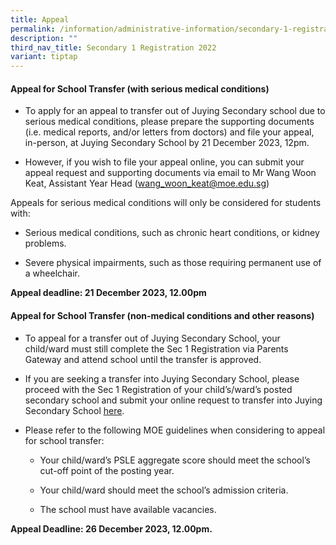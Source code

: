 ```yaml
---
title: Appeal
permalink: /information/administrative-information/secondary-1-registration/appeal/
description: ""
third_nav_title: Secondary 1 Registration 2022
variant: tiptap
---
```

<h4><strong>Appeal for School Transfer (with serious medical conditions)</strong></h4><ul data-tight="true" class="tight"><li><p>To apply for an appeal to transfer out of Juying Secondary school due to serious medical conditions, please prepare the supporting documents (i.e. medical reports, and/or letters from doctors) and file your appeal, in-person, at Juying Secondary School by 21 December 2023, 12pm.</p></li><li><p>However, if you wish to file your appeal online, you can submit your appeal request and supporting documents via email to Mr Wang Woon Keat, Assistant Year Head (<a href="mailto:wang_woon_keat@moe.edu.sg" rel="noopener noreferrer nofollow" target="_blank">wang_woon_keat@moe.edu.sg</a>)</p></li></ul><p>Appeals for serious medical conditions will only be considered for students with:</p><ul data-tight="true" class="tight"><li><p>Serious medical conditions, such as chronic heart conditions, or kidney problems.</p></li><li><p>Severe physical impairments, such as those requiring permanent use of a wheelchair.</p></li></ul><p><strong>Appeal deadline: 21 December 2023, 12.00pm</strong></p><h4><strong>Appeal for School Transfer (non-medical conditions and other reasons)</strong></h4><ul data-tight="true" class="tight"><li><p>To appeal for a transfer out of Juying Secondary School, your child/ward must still complete the Sec 1 Registration via Parents Gateway and attend school until the transfer is approved.</p></li><li><p>If you are seeking a transfer into Juying Secondary School, please proceed with the Sec 1 Registration of your child’s/ward’s posted secondary school and submit your online request to transfer into Juying Secondary School&nbsp;<a href="https://form.gov.sg/657bfdc922eec40012195c81" rel="noopener" target="_blank">here</a>.</p></li><li><p>Please refer to the following MOE guidelines when considering to appeal for school transfer:</p><ul data-tight="true" class="tight"><li><p>Your child/ward’s PSLE aggregate score should meet the school’s cut-off point of the posting year.</p></li><li><p>Your child/ward should meet the school’s admission criteria.</p></li><li><p>The school must have available vacancies.</p></li></ul></li></ul><p><strong>Appeal Deadline: 26 December 2023, 12.00pm.</strong></p>